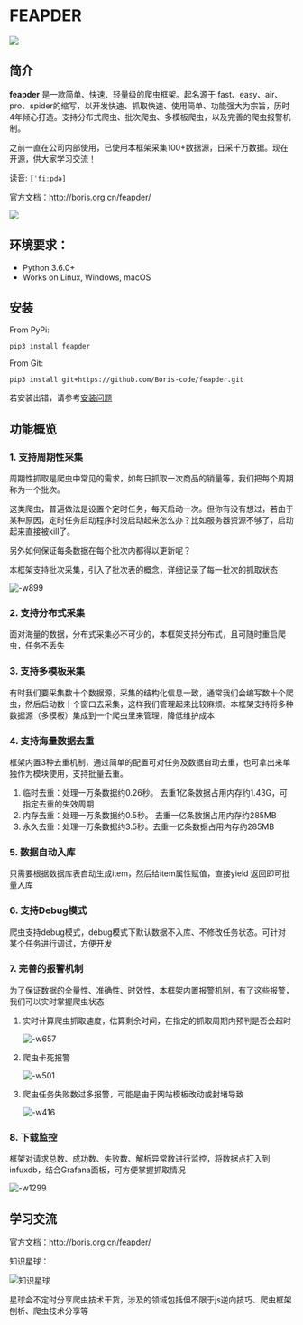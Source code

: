 # FEAPDER

![](https://img.shields.io/badge/python-3.6-brightgreen) 

## 简介

**feapder** 是一款简单、快速、轻量级的爬虫框架。起名源于 fast、easy、air、pro、spider的缩写，以开发快速、抓取快速、使用简单、功能强大为宗旨，历时4年倾心打造。支持分布式爬虫、批次爬虫、多模板爬虫，以及完善的爬虫报警机制。

之前一直在公司内部使用，已使用本框架采集100+数据源，日采千万数据。现在开源，供大家学习交流！

读音: `[ˈfiːpdə]`

官方文档：http://boris.org.cn/feapder/

![](http://markdown-media.oss-cn-beijing.aliyuncs.com/2021/02/22/16139928869250.jpg?x-oss-process=style/markdown-media)


## 环境要求：

- Python 3.6.0+
- Works on Linux, Windows, macOS

## 安装

From PyPi:

    pip3 install feapder

From Git:

    pip3 install git+https://github.com/Boris-code/feapder.git

若安装出错，请参考[安装问题](https://boris.org.cn/feapder/#/question/%E5%AE%89%E8%A3%85%E9%97%AE%E9%A2%98)

## 功能概览

### 1. 支持周期性采集

周期性抓取是爬虫中常见的需求，如每日抓取一次商品的销量等，我们把每个周期称为一个批次。

这类爬虫，普遍做法是设置个定时任务，每天启动一次。但你有没有想过，若由于某种原因，定时任务启动程序时没启动起来怎么办？比如服务器资源不够了，启动起来直接被kill了。

另外如何保证每条数据在每个批次内都得以更新呢？

本框架支持批次采集，引入了批次表的概念，详细记录了每一批次的抓取状态

![-w899](http://markdown-media.oss-cn-beijing.aliyuncs.com/2020/12/20/16084680404224.jpg?x-oss-process=style/markdown-media)

### 2. 支持分布式采集

面对海量的数据，分布式采集必不可少的，本框架支持分布式，且可随时重启爬虫，任务不丢失

### 3. 支持多模板采集

有时我们要采集数十个数据源，采集的结构化信息一致，通常我们会编写数十个爬虫，然后启动数十个窗口去采集，这样我们管理起来比较麻烦。本框架支持将多种数据源（多模板）集成到一个爬虫里来管理，降低维护成本

### 4. 支持海量数据去重

框架内置3种去重机制，通过简单的配置可对任务及数据自动去重，也可拿出来单独作为模块使用，支持批量去重。

1. 临时去重：处理一万条数据约0.26秒。 去重1亿条数据占用内存约1.43G，可指定去重的失效周期
2. 内存去重：处理一万条数据约0.5秒。 去重一亿条数据占用内存约285MB
3. 永久去重：处理一万条数据约3.5秒。去重一亿条数据占用内存约285MB

### 5. 数据自动入库

只需要根据数据库表自动生成item，然后给item属性赋值，直接yield 返回即可批量入库

### 6. 支持Debug模式

爬虫支持debug模式，debug模式下默认数据不入库、不修改任务状态。可针对某个任务进行调试，方便开发

### 7. 完善的报警机制

为了保证数据的全量性、准确性、时效性，本框架内置报警机制，有了这些报警，我们可以实时掌握爬虫状态

1. 实时计算爬虫抓取速度，估算剩余时间，在指定的抓取周期内预判是否会超时

    ![-w657](http://markdown-media.oss-cn-beijing.aliyuncs.com/2020/12/20/16084718683378.jpg?x-oss-process=style/markdown-media)


2. 爬虫卡死报警

    ![-w501](http://markdown-media.oss-cn-beijing.aliyuncs.com/2020/12/20/16084718974597.jpg?x-oss-process=style/markdown-media)

3. 爬虫任务失败数过多报警，可能是由于网站模板改动或封堵导致

    ![-w416](http://markdown-media.oss-cn-beijing.aliyuncs.com/2020/12/29/16092335882158.jpg?x-oss-process=style/markdown-media)

### 8. 下载监控

框架对请求总数、成功数、失败数、解析异常数进行监控，将数据点打入到infuxdb，结合Grafana面板，可方便掌握抓取情况

![-w1299](http://markdown-media.oss-cn-beijing.aliyuncs.com/2021/02/09/16128568548280.jpg?x-oss-process=style/markdown-media)



## 学习交流

官方文档：http://boris.org.cn/feapder/

知识星球：

![知识星球](http://markdown-media.oss-cn-beijing.aliyuncs.com/2020/02/16/zhi-shi-xing-qiu.jpeg)

星球会不定时分享爬虫技术干货，涉及的领域包括但不限于js逆向技巧、爬虫框架刨析、爬虫技术分享等